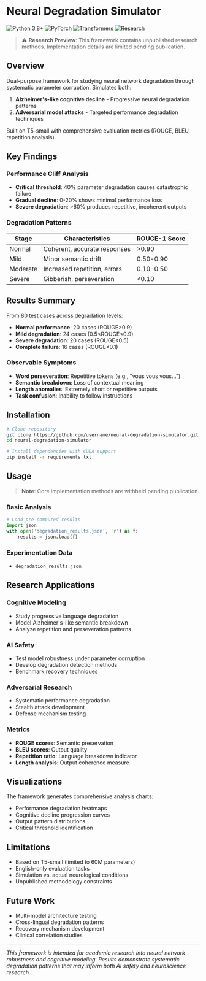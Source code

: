 # Neural Degradation Simulator

[![Python 3.8+](https://img.shields.io/badge/python-3.8+-blue.svg)](https://www.python.org/downloads/)
[![PyTorch](https://img.shields.io/badge/PyTorch-2.0+-orange.svg)](https://pytorch.org/)
[![Transformers](https://img.shields.io/badge/🤗%20Transformers-4.30+-yellow.svg)](https://huggingface.co/transformers/)
[![Research](https://img.shields.io/badge/Status-Unpublished%20Research-red.svg)](#)

> ⚠️ **Research Preview**: This framework contains unpublished research methods. Implementation details are limited pending publication.

## Overview

Dual-purpose framework for studying neural network degradation through systematic parameter corruption. Simulates both:

1. **Alzheimer's-like cognitive decline** - Progressive neural degradation patterns
2. **Adversarial model attacks** - Targeted performance degradation techniques

Built on T5-small with comprehensive evaluation metrics (ROUGE, BLEU, repetition analysis).

## Key Findings

### Performance Cliff Analysis
- **Critical threshold**: 40% parameter degradation causes catastrophic failure
- **Gradual decline**: 0-20% shows minimal performance loss
- **Severe degradation**: >60% produces repetitive, incoherent outputs

### Degradation Patterns
| Stage | Characteristics | ROUGE-1 Score |
|-------|----------------|---------------|
| Normal | Coherent, accurate responses | >0.90 |
| Mild | Minor semantic drift | 0.50-0.90 |
| Moderate | Increased repetition, errors | 0.10-0.50 |
| Severe | Gibberish, perseveration | <0.10 |

## Results Summary

From 80 test cases across degradation levels:
- **Normal performance**: 20 cases (ROUGE>0.9)
- **Mild degradation**: 24 cases (0.5<ROUGE<0.9) 
- **Severe degradation**: 20 cases (ROUGE<0.5)
- **Complete failure**: 16 cases (ROUGE<0.1)

### Observable Symptoms
- **Word perseveration**: Repetitive tokens (e.g., "vous vous vous...")
- **Semantic breakdown**: Loss of contextual meaning
- **Length anomalies**: Extremely short or repetitive outputs
- **Task confusion**: Inability to follow instructions

## Installation

```bash
# Clone repository
git clone https://github.com/username/neural-degradation-simulator.git
cd neural-degradation-simulator

# Install dependencies with CUDA support
pip install -r requirements.txt
```

## Usage

> **Note**: Core implementation methods are withheld pending publication.

### Basic Analysis
```python
# Load pre-computed results
import json
with open('degradation_results.json', 'r') as f:
    results = json.load(f)
```

### Experimentation Data
- `degradation_results.json`

## Research Applications

### Cognitive Modeling
- Study progressive language degradation
- Model Alzheimer's-like semantic breakdown
- Analyze repetition and perseveration patterns

### AI Safety
- Test model robustness under parameter corruption
- Develop degradation detection methods
- Benchmark recovery techniques

### Adversarial Research
- Systematic performance degradation
- Stealth attack development
- Defense mechanism testing

### Metrics
- **ROUGE scores**: Semantic preservation
- **BLEU scores**: Output quality
- **Repetition ratio**: Language breakdown indicator
- **Length analysis**: Output coherence measure

## Visualizations

The framework generates comprehensive analysis charts:
- Performance degradation heatmaps
- Cognitive decline progression curves
- Output pattern distributions
- Critical threshold identification

## Limitations

- Based on T5-small (limited to 60M parameters)
- English-only evaluation tasks
- Simulation vs. actual neurological conditions
- Unpublished methodology constraints

## Future Work

- Multi-model architecture testing
- Cross-lingual degradation patterns
- Recovery mechanism development
- Clinical correlation studies

---

*This framework is intended for academic research into neural network robustness and cognitive modeling. Results demonstrate systematic degradation patterns that may inform both AI safety and neuroscience research.*
